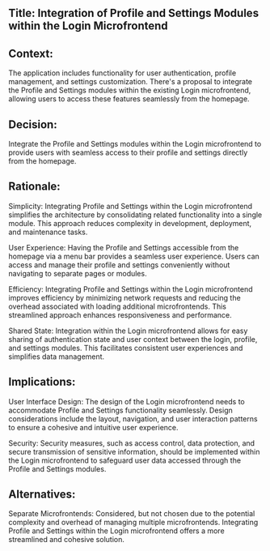 ## Title: Integration of Profile and Settings Modules within the Login Microfrontend

## Context:
The application includes functionality for user authentication, profile management, and settings customization. There's a proposal to integrate the Profile and Settings modules within the existing Login microfrontend, allowing users to access these features seamlessly from the homepage.

## Decision:
Integrate the Profile and Settings modules within the Login microfrontend to provide users with seamless access to their profile and settings directly from the homepage.

## Rationale:

Simplicity: Integrating Profile and Settings within the Login microfrontend simplifies the architecture by consolidating related functionality into a single module. This approach reduces complexity in development, deployment, and maintenance tasks.

User Experience: Having the Profile and Settings accessible from the homepage via a menu bar provides a seamless user experience. Users can access and manage their profile and settings conveniently without navigating to separate pages or modules.

Efficiency: Integrating Profile and Settings within the Login microfrontend improves efficiency by minimizing network requests and reducing the overhead associated with loading additional microfrontends. This streamlined approach enhances responsiveness and performance.

Shared State: Integration within the Login microfrontend allows for easy sharing of authentication state and user context between the login, profile, and settings modules. This facilitates consistent user experiences and simplifies data management.

## Implications:

User Interface Design: The design of the Login microfrontend needs to accommodate Profile and Settings functionality seamlessly. Design considerations include the layout, navigation, and user interaction patterns to ensure a cohesive and intuitive user experience.

Security: Security measures, such as access control, data protection, and secure transmission of sensitive information, should be implemented within the Login microfrontend to safeguard user data accessed through the Profile and Settings modules.

## Alternatives:

Separate Microfrontends: Considered, but not chosen due to the potential complexity and overhead of managing multiple microfrontends. Integrating Profile and Settings within the Login microfrontend offers a more streamlined and cohesive solution.